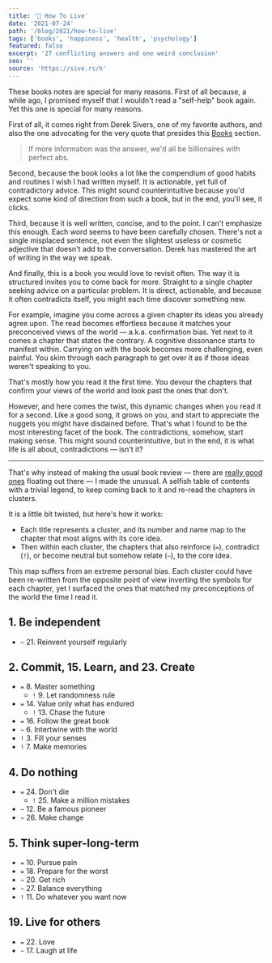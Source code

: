 ```yaml
---
title: '📖 How To Live'
date: '2021-07-24'
path: '/blog/2021/how-to-live'
tags: ['books', 'happiness', 'health', 'psychology']
featured: false
excerpt: '27 conflicting answers and one weird conclusion'
seo: ''
source: 'https://sive.rs/h'
---
```


These books notes are special for many reasons. First of all because, a while ago, I promised myself that I wouldn't read a "self-help" book again. Yet this one is special for many reasons.

First of all, it comes right from Derek Sivers, one of my favorite authors, and also the one advocating for the very quote that presides this [Books](/books) section.

> If more information was the answer, we'd all be billionaires with perfect abs.

Second, because the book looks a lot like the compendium of good habits and routines I wish I had written myself. It is actionable, yet full of contradictory advice. This might sound counterintuitive because you'd expect some kind of direction from such a book, but in the end, you'll see, it clicks.

Third, because it is well written, concise, and to the point. I can't emphasize this enough. Each word seems to have been carefully chosen. There's not a single misplaced sentence, not even the slightest useless or cosmetic adjective that doesn't add to the conversation. Derek has mastered the art of writing in the way we speak.

And finally, this is a book you would love to revisit often. The way it is structured invites you to come back for more. Straight to a single chapter seeking advice on a particular problem. It is direct, actionable, and because it often contradicts itself, you might each time discover something new.

For example, imagine you come across a given chapter its ideas you already agree upon. The read becomes effortless because it matches your preconceived views of the world — a.k.a. confirmation bias. Yet next to it comes a chapter that states the contrary. A cognitive dissonance starts to manifest within. Carrying on with the book becomes more challenging, even painful. You skim through each paragraph to get over it as if those ideas weren't speaking to you.

That's mostly how you read it the first time. You devour the chapters that confirm your views of the world and look past the ones that don't.

However, and here comes the twist, this dynamic changes when you read it for a second. Like a good song, it grows on you, and start to appreciate the nuggets you might have disdained before. That's what I found to be the most interesting facet of the book. The contradictions, somehow, start making sense. This might sound counterintuitive, but in the end, it is what life is all about, contradictions — isn't it?

---

That's why instead of making the usual book review — there are [really good ones](https://www.conordewey.com/blog/how-to-live/) floating out there — I made the unusual. A selfish table of contents with a trivial legend, to keep coming back to it and re-read the chapters in clusters.

It is a little bit twisted, but here's how it works:

- Each title represents a cluster, and its number and name map to the chapter that most aligns with its core idea.
- Then within each cluster, the chapters that also reinforce (`=`), contradict (`!`), or become neutral but somehow relate (`~`), to the core idea.

This map suffers from an extreme personal bias. Each cluster could have been re-written from the opposite point of view inverting the symbols for each chapter, yet I surfaced the ones that matched my preconceptions of the world the time I read it.

## 1. Be independent

- `~` 21. Reinvent yourself regularly

## 2. Commit, 15. Learn, and 23. Create

- `=` 8. Master something
  - `!` 9. Let randomness rule
- `=` 14. Value only what has endured
  - `!` 13. Chase the future
- `=` 16. Follow the great book
- `~` 6. Intertwine with the world
- `!` 3. Fill your senses
- `!` 7. Make memories

## 4. Do nothing

- `=` 24. Don't die
  - `!` 25. Make a million mistakes
- `~` 12. Be a famous pioneer
- `~` 26. Make change

## 5. Think super-long-term

- `=` 10. Pursue pain
- `=` 18. Prepare for the worst
- `~` 20. Get rich
- `~` 27. Balance everything
- `!` 11. Do whatever you want now

## 19. Live for others

- `=` 22. Love
- `~` 17. Laugh at life
